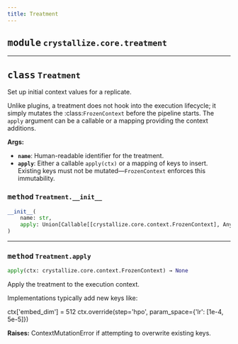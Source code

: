 ```yaml
---
title: Treatment
---
```



## <kbd>module</kbd> `crystallize.core.treatment`






---

## <kbd>class</kbd> `Treatment`
Set up initial context values for a replicate. 

Unlike plugins, a treatment does not hook into the execution lifecycle; it simply mutates the :class:`FrozenContext` before the pipeline starts.  The ``apply`` argument can be a callable or a mapping providing the context additions. 



**Args:**
 
 - <b>`name`</b>:  Human-readable identifier for the treatment. 
 - <b>`apply`</b>:  Either a callable ``apply(ctx)`` or a mapping of keys to insert.  Existing keys must not be mutated—``FrozenContext`` enforces this  immutability. 

### <kbd>method</kbd> `Treatment.__init__`

```python
__init__(
    name: str,
    apply: Union[Callable[[crystallize.core.context.FrozenContext], Any], Mapping[str, Any]]
)
```








---

### <kbd>method</kbd> `Treatment.apply`

```python
apply(ctx: crystallize.core.context.FrozenContext) → None
```

Apply the treatment to the execution context. 

Implementations typically add new keys like: 

 ctx['embed_dim'] = 512  ctx.override(step='hpo', param_space={'lr': [1e-4, 5e-5]}) 



**Raises:**
  ContextMutationError if attempting to overwrite existing keys. 


